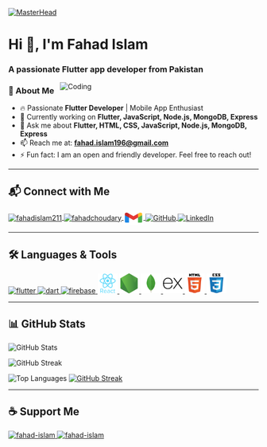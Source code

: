 [![MasterHead](https://uploads-ssl.webflow.com/5f841209f4e71b2d70034471/60bb4a2e143f632da3e56aea_Flutter%20app%20development%20(2).png)](https://rishavchanda.io)

# Hi 👋, I'm Fahad Islam  
### A passionate Flutter app developer from Pakistan  

<img align="right" alt="Coding" width="400" src="https://cdn.dribbble.com/users/1162077/screenshots/5403918/media/d5dccb5d5818cba2c8fa0cb15fb578b3.gif">

### 🚀 About Me
- 🔥 Passionate **Flutter Developer** | Mobile App Enthusiast  
- 🌱 Currently working on **Flutter, JavaScript, Node.js, MongoDB, Express**  
- 💬 Ask me about **Flutter, HTML, CSS, JavaScript, Node.js, MongoDB, Express**  
- 📫 Reach me at: **fahad.islam196@gmail.com**  
- ⚡ Fun fact: I am an open and friendly developer. Feel free to reach out!  

---

## 📬 Connect with Me  

<p align="left">
  <a href="https://twitter.com/fahadislam211" target="blank">
    <img align="center" src="https://raw.githubusercontent.com/rahuldkjain/github-profile-readme-generator/master/src/images/icons/Social/twitter.svg" alt="fahadislam211" height="30" width="40" />
  </a>
  <a href="https://fb.com/fahadchoudary" target="blank">
    <img align="center" src="https://raw.githubusercontent.com/rahuldkjain/github-profile-readme-generator/master/src/images/icons/Social/facebook.svg" alt="fahadchoudary" height="30" width="40" />
  </a>
  <a href="mailto:fahad.islam196@gmail.com" target="blank">
    <img align="center" src="https://raw.githubusercontent.com/rahuldkjain/github-profile-readme-generator/master/src/images/icons/Social/gmail.svg" alt="fahad.islam196@gmail.com" height="30" width="40" />
  </a>
  <a href="https://github.com/fahad-islam1" target="blank">
    <img align="center" src="https://raw.githubusercontent.com/rahuldkjain/github-profile-readme-generator/master/src/images/icons/Social/github.svg" alt="GitHub" height="30" width="40" />
  </a>
  <a href="https://www.linkedin.com/in/fahadislam2/" target="blank">
    <img align="center" src="https://raw.githubusercontent.com/rahuldkjain/github-profile-readme-generator/master/src/images/icons/Social/linked-in-alt.svg" alt="LinkedIn" height="30" width="40" />
  </a>
</p>

---

## 🛠️ Languages & Tools

<p align="left">
  <a href="https://flutter.dev" target="_blank" rel="noreferrer">
    <img src="https://www.vectorlogo.zone/logos/flutterio/flutterio-icon.svg" alt="flutter" width="40" height="40"/>
  </a>
  <a href="https://dart.dev" target="_blank" rel="noreferrer">
    <img src="https://www.vectorlogo.zone/logos/dartlang/dartlang-icon.svg" alt="dart" width="40" height="40"/>
  </a>
  <a href="https://firebase.google.com/" target="_blank" rel="noreferrer">
    <img src="https://www.vectorlogo.zone/logos/firebase/firebase-icon.svg" alt="firebase" width="40" height="40"/>
  </a>
  <a href="https://reactjs.org/" target="_blank" rel="noreferrer">
    <img src="https://raw.githubusercontent.com/devicons/devicon/master/icons/react/react-original-wordmark.svg" alt="react" width="40" height="40"/>
  </a>
  <a href="https://nodejs.org/" target="_blank" rel="noreferrer">
    <img src="https://raw.githubusercontent.com/devicons/devicon/master/icons/nodejs/nodejs-original.svg" alt="nodejs" width="40" height="40"/>
  </a>
  <a href="https://www.mongodb.com/" target="_blank" rel="noreferrer">
    <img src="https://raw.githubusercontent.com/devicons/devicon/master/icons/mongodb/mongodb-original.svg" alt="mongodb" width="40" height="40"/>
  </a>
  <a href="https://expressjs.com/" target="_blank" rel="noreferrer">
    <img src="https://raw.githubusercontent.com/devicons/devicon/master/icons/express/express-original.svg" alt="express" width="40" height="40"/>
  </a>
  <a href="https://www.w3schools.com/html/" target="_blank" rel="noreferrer">
    <img src="https://raw.githubusercontent.com/devicons/devicon/master/icons/html5/html5-original-wordmark.svg" alt="html5" width="40" height="40"/>
  </a>
  <a href="https://www.w3schools.com/css/" target="_blank" rel="noreferrer">
    <img src="https://raw.githubusercontent.com/devicons/devicon/master/icons/css3/css3-original-wordmark.svg" alt="css3" width="40" height="40"/>
  </a>
</p>

---

## 📊 GitHub Stats

![GitHub Stats](https://github-readme-stats.vercel.app/api?username=fahad-islam1&show_icons=true&theme=radical)

![GitHub Streak](https://streak-stats.demolab.com/?user=fahad-islam1&theme=radical)

![Top Languages](https://github-readme-stats.vercel.app/api/top-langs/?username=fahad-islam1&layout=compact&theme=radical)
[![GitHub Streak](https://streak-stats.demolab.com/?user=fahad-islam1)](https://git.io/streak-stats)

---


## ☕ Support Me

<p>
  <a href="https://www.buymeacoffee.com/fahad-islam"> 
    <img src="https://cdn.buymeacoffee.com/buttons/v2/default-yellow.png" height="50" width="210" alt="fahad-islam" />
  </a>
  <a href="https://ko-fi.com/fahad-islam">
    <img src="https://cdn.ko-fi.com/cdn/kofi3.png?v=3" height="50" width="210" alt="fahad-islam" />
  </a>
</p>

